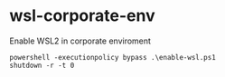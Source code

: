 # wsl-corporate-env

Enable WSL2 in corporate enviroment

```
powershell -executionpolicy bypass .\enable-wsl.ps1
shutdown -r -t 0
```
